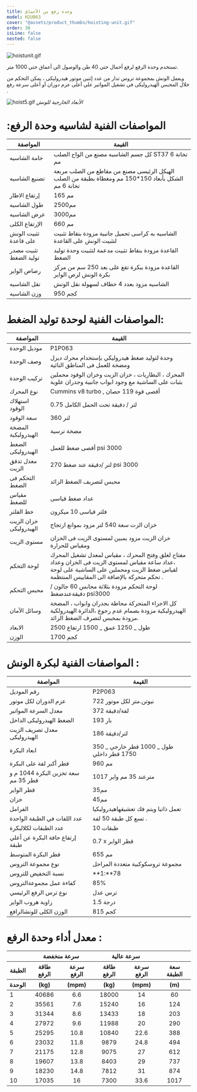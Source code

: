 ```yaml
---
title: وحدة رفع من الأعماق
model: H2U063
cover: "@assets/product_thumbs/hoisting-unit.gif"
order: 30
isLine: false
nested: false
---
```


![hoistunit.gif](@assets/article_images/hoisting-unit/hoistunit.gif)

تستخدم وحدة الرفع لرفع أحمال حتي 40 طن والوصول الي أعماق حتي 1000 متر.

ويعمل الونش بمجموعة تروس تدار من عدد إثنين موتور هيدروليكى ، يمكن التحكم من خلال المحبس الهيدروليكى في تشغيل المواتير علي أعلى عزم دوران أو أعلى سرعة رفع .

![hoist5.gif](@assets/article_images/hoisting-unit/hoist5.gif)
_الأبعاد الخارجية للونش_

# :المواصفات الفنية لشاسيه وحدة الرفع

| المواصفة               | القيمة                                                                                                |
| ---------------------- | ----------------------------------------------------------------------------------------------------- |
| خامة الشاسيه           | كل جسم الشاسيه مصنع من الواح الصلب ST37 تخانة 6 مم                                                    |
| تصنيع الشاسيه          | الهيكل الرئيسى مصنع من مقاطع من الصلب مربعة الشكل بأبعاد 150\*150 مم ومغطاة بطبقة من الصلب تخانة 6 مم |
| إرتفاع الاطار          | 165 مم                                                                                                |
| طول الشاسيه            | 2500مم                                                                                                |
| عرض الشاسيه            | 3000مم                                                                                                |
| الإرتفاع الكلى         | 660 مم                                                                                                |
| تثبيت الونش على قاعدة  | الشاسيه به كراسى تحميل جانبية مزودة بنقاط تثبيت لتثبيت الونش على القاعدة                              |
| تثبيت مصدر توليد الضغط | القاعدة مزودة بنقاط تثبيت مدعمة لتثبيت وحدة توليد الضغط                                               |
| رصاص الواير            | القاعدة مزودة ببكرة تقع على بعد 250 سم من مركز بكرة الونش لرص الواير                                  |
| نقل الشاسيه            | الشاسيه مزود بعدد 4 خطاف لسهولة نقل الونش                                                             |
| وزن الشاسيه            | 950 كجم                                                                                               |

# المواصفات الفنية لوحدة توليد الضغط:

| المواصفة               | القيمة                                                                                                                                                                                    |
| ---------------------- | ----------------------------------------------------------------------------------------------------------------------------------------------------------------------------------------- |
| موديل الوحدة           | P1P063                                                                                                                                                                                    |
| وصف الوحدة             | وحدة لتوليد ضغط هيدروليكي بإستخدام محرك ديزل ومضخة للعمل فى المناطق النائية                                                                                                               |
| تركيب الوحدة           | المحرك ، البطاريات ، خزان الزيت وخزان الوقود محملين بثبات على الساشية مع وجود ابواب جانبية وجدران علوية                                                                                   |
| نوع المحرك             | Cummins v8 turbo , أقصى قوة 119 حصان                                                                                                                                                      |
| استهلاك الوقود         | 0.75 لتر / دقيقة تحت الحمل الكامل                                                                                                                                                         |
| سعة الوقود             | 360 لتر                                                                                                                                                                                   |
| المضخة الهيدروليكية    | مضخة ترسية                                                                                                                                                                                |
| الضغط الهيدروليكى      | أقصى ضغط للعمل psi 3000                                                                                                                                                                   |
| معدل تدفق الزيت        | 270 لتر /دقيقة عند ضغط psi 3000                                                                                                                                                           |
| التحكم فى الضغط        | محبس لتصريف الضغط الزائد                                                                                                                                                                  |
| مقياس للضغط            | عداد ضغط قياسى                                                                                                                                                                            |
| خط الفلتر              | فلتر قياسى 10 ميكرون                                                                                                                                                                      |
| خزان الزيت الهيدروليكى | خزان الزت سعة 540 لتر مزود بموانع ارتجاج                                                                                                                                                  |
| مستوى الزيت            | خزان الزيت مزود بمبين لمستوى الزيت فى الخزان ومقياس للحرارة                                                                                                                               |
| لوحة التحكم            | مفتاح لغلق وفتح المحرك ، مقياس لمعدل تشغيل المحرك ،عداد ساعة مقياس لمستوى الزيت فى الخزان وعداد لقياس ضغط الزيت ومحملين على الساشية على لوحة تحكم متحركة بالإضافة الى المقاييس المنتظمة . |
| محبس التحكم            | لوحة التحكم مزودة بثلاثة محابس 60 جالون /دقيقةعندضغط psi3000                                                                                                                              |
| وسائل الآمان           | كل الاجزاء المتحركة محاطة بجدران وابواب ، المضخة الهيدروليكية مزودة بصمام عدم رجوع ،الدائرة الهيدرولكية مزودة بمحبس لتصرف الضغط الزائد.                                                   |
| الابعاد                | 2500 طول _ 1250 عمق _ 1500 ارتفاع                                                                                                                                                         |
| الوزن                  | 1700 كجم                                                                                                                                                                                  |

# المواصفات الفنية لبكرة الونش :

| المواصفة                            | القيمة                                    |
| ----------------------------------- | ----------------------------------------- |
| رقم الموديل                         | P2P063                                    |
| عزم الدوران لكل موتور               | 722 نيوتن.متر لكل موتور                   |
| معدل السرعة المواتير                | 372 لفة/دقيقة                             |
| الضغط الهيدروليكى الداخل            | 193 بار                                   |
| معدل تصريف الزيت الهيدروليكى        | 186 لتر/دقيقة                             |
| ابعاد البكرة                        | 350 طول _ 1000 قطر خارجي _ 1750 قطر داخلي |
| قطر أكبر لفة على البكرة             | 960 مم                                    |
| سعة تخزين البكرة 1044 م و قطر 35 مم | 1017 مترعند 35 مم واير                    |
| قطر الواير                          | 35مم                                      |
| خزان                                | 45مم                                      |
| الفرامل                             | تعمل ذاتيا ويتم فك تعشيقهاهيدروليكيا      |
| عدد اللفات في الطبقة الواحدة        | تسع كل طبقة 50 لفة .                      |
| عدد الطبقات لكلالبكرة               | 10 طبقات                                  |
| إرتفاع حافة البكرة عن أعلي طبقة     | 0.7 x قطر الواير                          |
| قطر البكرة المتوسط                  | 655 مم                                    |
| نوع مجموعة التروس                   | مجموعة تروسكوكبية متعددة المراحل          |
| نسبة التخفيض للتروس                 | \*\*1:\*\*78                              |
| كفاءة عمل مجموعةالتروس              | 85%                                       |
| نوع ترس الرفع الرئيسي               | ترس عدل                                   |
| زاوية هروب الواير                   | 1.5 درجة                                  |
| الوزن الكلى للونشالرافع             | 815 كجم                                   |

# معدل أداء وحدة الرفع :

<table>
 <col>
  <colgroup span="2"></colgroup>
  <colgroup span="2"></colgroup>
<thead class="text-[1.5rem]">
	<tr>
		<th></th>
		<th colspan="2">سرعة منخفضة</th>
		<th colspan="2">سرعة عالية</th>
		<th></th>
	</tr>
</thead>
<thead class="text-[1.5rem]">
	<tr>
		<th>الطبقة</th>
		<th>طاقة الرفع</th>
		<th>سرعة الرفع</th>
		<th>طاقة الرفع</th>
		<th>سرعة الرفع</th>
		<th>سعة الطبقة</th>
	</tr>
</thead>
<thead class="text-[1.5rem]">
	<tr>
		<th>الوحدة</th>
		<th>(kg)</th>
		<th>(mpm)</th>
		<th>(kg)</th>
		<th>(mpm)</th>
		<th>(m)</th>
	</tr>
</thead>
<tbody><tr><td>1</td><td align="center">40686</td><td align="center">6.6</td><td align="center">18000</td><td align="center">14</td><td align="center">60</td></tr><tr><td>2</td><td align="center">35561</td><td align="center">7.6</td><td align="center">15240</td><td align="center">16</td><td align="center">124</td></tr><tr><td>3</td><td align="center">31344</td><td align="center">8.6</td><td align="center">13433</td><td align="center">18</td><td align="center">203</td></tr><tr><td>4</td><td align="center">27972</td><td align="center">9.6</td><td align="center">11988</td><td align="center">20</td><td align="center">290</td></tr><tr><td>5</td><td align="center">25295</td><td align="center">10.8</td><td align="center">10840</td><td align="center">22.6</td><td align="center">388</td></tr><tr><td>6</td><td align="center">23032</td><td align="center">11.8</td><td align="center">9879</td><td align="center">24.8</td><td align="center">494</td></tr><tr><td>7</td><td align="center">21175</td><td align="center">12.8</td><td align="center">9075</td><td align="center">27</td><td align="center">612</td></tr><tr><td>8</td><td align="center">19607</td><td align="center">13.8</td><td align="center">8403</td><td align="center">29</td><td align="center">737</td></tr><tr><td>9</td><td align="center">18230</td><td align="center">14.8</td><td align="center">7812</td><td align="center">31</td><td align="center">874</td></tr><tr><td>10</td><td align="center">17035</td><td align="center">16</td><td align="center">7300</td><td align="center">33.6</td><td align="center">1017</td></tr></tbody>
</table>
